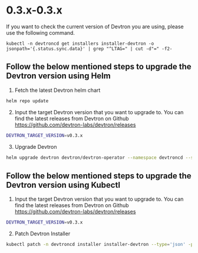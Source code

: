 # 0.3.x-0.3.x

If you want to check the current version of Devtron you are using, please use the following command.

```
kubectl -n devtroncd get installers installer-devtron -o jsonpath='{.status.sync.data}' | grep "^LTAG=" | cut -d"=" -f2-
```

## Follow the below mentioned steps to upgrade the Devtron version using Helm

1. Fetch the latest Devtron helm chart

```bash
helm repo update
```

2. Input the target Devtron version that you want to upgrade to. You can find the latest releases from Devtron on Github https://github.com/devtron-labs/devtron/releases

```bash
DEVTRON_TARGET_VERSION=v0.3.x
```

3. Upgrade Devtron

```bash
helm upgrade devtron devtron/devtron-operator --namespace devtroncd --set installer.release=$DEVTRON_TARGET_VERSION
```

## Follow the below mentioned steps to upgrade the Devtron version using Kubectl

1. Input the target Devtron version that you want to upgrade to. You can find the latest releases from Devtron on Github https://github.com/devtron-labs/devtron/releases

```bash
DEVTRON_TARGET_VERSION=v0.3.x
```

2. Patch Devtron Installer

```bash
kubectl patch -n devtroncd installer installer-devtron --type='json' -p='[{"op": "add", "path": "/spec/reSync", "value": true },{"op": "replace", "path": "/spec/url", "value": "https://raw.githubusercontent.com/devtron-labs/devtron/'$DEVTRON_TARGET_VERSION'/manifests/installation-script"}]'
```
